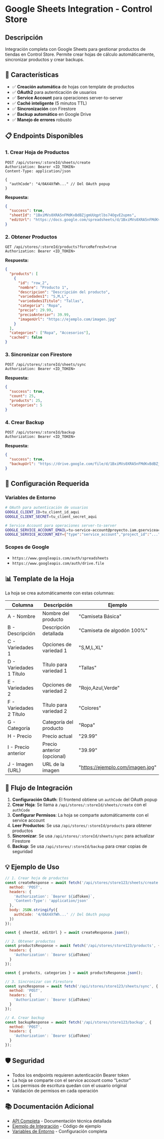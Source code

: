 # Google Sheets Integration - Control Store

## Descripción
Integración completa con Google Sheets para gestionar productos de tiendas en Control Store. Permite crear hojas de cálculo automáticamente, sincronizar productos y crear backups.

## 🚀 Características

- ✅ **Creación automática** de hojas con template de productos
- ✅ **OAuth2** para autenticación de usuarios
- ✅ **Service Account** para operaciones server-to-server
- ✅ **Caché inteligente** (5 minutos TTL)
- ✅ **Sincronización** con Firestore
- ✅ **Backup automático** en Google Drive
- ✅ **Manejo de errores** robusto

## 📋 Endpoints Disponibles

### 1. Crear Hoja de Productos
```http
POST /api/stores/:storeId/sheets/create
Authorization: Bearer <ID_TOKEN>
Content-Type: application/json

{
  "authCode": "4/0AX4XfWh..." // Del OAuth popup
}
```

**Respuesta:**
```json
{
  "success": true,
  "sheetId": "1BxiMVs0XRA5nFMdKvBdBZjgmUUqptlbs74OgvE2upms",
  "editUrl": "https://docs.google.com/spreadsheets/d/1BxiMVs0XRA5nFMdKvBdBZjgmUUqptlbs74OgvE2upms/edit"
}
```

### 2. Obtener Productos
```http
GET /api/stores/:storeId/products?forceRefresh=true
Authorization: Bearer <ID_TOKEN>
```

**Respuesta:**
```json
{
  "products": [
    {
      "id": "row_2",
      "nombre": "Producto 1",
      "descripcion": "Descripción del producto",
      "variedades1": "S,M,L",
      "variedades1Titulo": "Tallas",
      "categoria": "Ropa",
      "precio": 29.99,
      "precioAnterior": 39.99,
      "imagenUrl": "https://ejemplo.com/imagen.jpg"
    }
  ],
  "categories": ["Ropa", "Accesorios"],
  "cached": false
}
```

### 3. Sincronizar con Firestore
```http
POST /api/stores/:storeId/sheets/sync
Authorization: Bearer <ID_TOKEN>
```

**Respuesta:**
```json
{
  "success": true,
  "count": 25,
  "products": 25,
  "categories": 5
}
```

### 4. Crear Backup
```http
POST /api/stores/:storeId/backup
Authorization: Bearer <ID_TOKEN>
```

**Respuesta:**
```json
{
  "success": true,
  "backupUrl": "https://drive.google.com/file/d/1BxiMVs0XRA5nFMdKvBdBZjgmUUqptlbs74OgvE2upms/view"
}
```

## 🔧 Configuración Requerida

### Variables de Entorno
```bash
# OAuth para autenticación de usuarios
GOOGLE_CLIENT_ID=tu_client_id_aqui
GOOGLE_CLIENT_SECRET=tu_client_secret_aqui

# Service Account para operaciones server-to-server
GOOGLE_SERVICE_ACCOUNT_EMAIL=tu-service-account@proyecto.iam.gserviceaccount.com
GOOGLE_SERVICE_ACCOUNT_KEY={"type":"service_account","project_id":"..."}
```

### Scopes de Google
- `https://www.googleapis.com/auth/spreadsheets`
- `https://www.googleapis.com/auth/drive.file`

## 📊 Template de la Hoja

La hoja se crea automáticamente con estas columnas:

| Columna | Descripción | Ejemplo |
|---------|-------------|---------|
| A - Nombre | Nombre del producto | "Camiseta Básica" |
| B - Descripción | Descripción detallada | "Camiseta de algodón 100%" |
| C - Variedades 1 | Opciones de variedad 1 | "S,M,L,XL" |
| D - Variedades 1 Título | Título para variedad 1 | "Tallas" |
| E - Variedades 2 | Opciones de variedad 2 | "Rojo,Azul,Verde" |
| F - Variedades 2 Título | Título para variedad 2 | "Colores" |
| G - Categoría | Categoría del producto | "Ropa" |
| H - Precio | Precio actual | "29.99" |
| I - Precio anterior | Precio anterior (opcional) | "39.99" |
| J - Imagen (URL) | URL de la imagen | "https://ejemplo.com/imagen.jpg" |

## 🔄 Flujo de Integración

1. **Configuración OAuth**: El frontend obtiene un `authCode` del OAuth popup
2. **Crear Hoja**: Se llama a `/api/stores/:storeId/sheets/create` con el `authCode`
3. **Configurar Permisos**: La hoja se comparte automáticamente con el service account
4. **Leer Productos**: Se usa `/api/stores/:storeId/products` para obtener productos
5. **Sincronizar**: Se usa `/api/stores/:storeId/sheets/sync` para actualizar Firestore
6. **Backup**: Se usa `/api/stores/:storeId/backup` para crear copias de seguridad

## 💡 Ejemplo de Uso

```javascript
// 1. Crear hoja de productos
const createResponse = await fetch('/api/stores/store123/sheets/create', {
  method: 'POST',
  headers: {
    'Authorization': `Bearer ${idToken}`,
    'Content-Type': 'application/json'
  },
  body: JSON.stringify({
    authCode: '4/0AX4XfWh...' // Del OAuth popup
  })
});

const { sheetId, editUrl } = await createResponse.json();

// 2. Obtener productos
const productsResponse = await fetch('/api/stores/store123/products', {
  headers: {
    'Authorization': `Bearer ${idToken}`
  }
});

const { products, categories } = await productsResponse.json();

// 3. Sincronizar con Firestore
const syncResponse = await fetch('/api/stores/store123/sheets/sync', {
  method: 'POST',
  headers: {
    'Authorization': `Bearer ${idToken}`
  }
});

// 4. Crear backup
const backupResponse = await fetch('/api/stores/store123/backup', {
  method: 'POST',
  headers: {
    'Authorization': `Bearer ${idToken}`
  }
});
```

## 🛡️ Seguridad

- Todos los endpoints requieren autenticación Bearer token
- La hoja se comparte con el service account como "Lector"
- Los permisos de escritura quedan con el usuario original
- Validación de permisos en cada operación

## 📚 Documentación Adicional

- [API Completa](./GOOGLE_SHEETS_API.md) - Documentación técnica detallada
- [Ejemplo de Integración](../../examples/google-sheets-integration.js) - Código de ejemplo
- [Variables de Entorno](../deployment/ENVIRONMENT_VARIABLES.md) - Configuración completa
